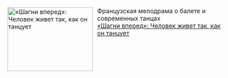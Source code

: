 <!--2025-03-15 10:15:13-->
<div class="yb">
  <div class="rss smaller1 kino_kino"><a href="https://www.kino-teatr.ru/kino/art/tv/6520/" title="«Шагни вперед»: Человек живет так, как он танцует"><img src="https://www.kino-teatr.ru/art/0/2/6520/poster.jpg" width="196" height="147" align="left" hspace="5" style="margin: 0px 10px 0px 5px" alt="«Шагни вперед»: Человек живет так, как он танцует"/></a>Французская мелодрама о балете и современных танцах <br><a class="light" href="https://www.kino-teatr.ru/kino/art/tv/6520/">«Шагни вперед»: Человек живет так, как он танцует</a></div>
</div>
